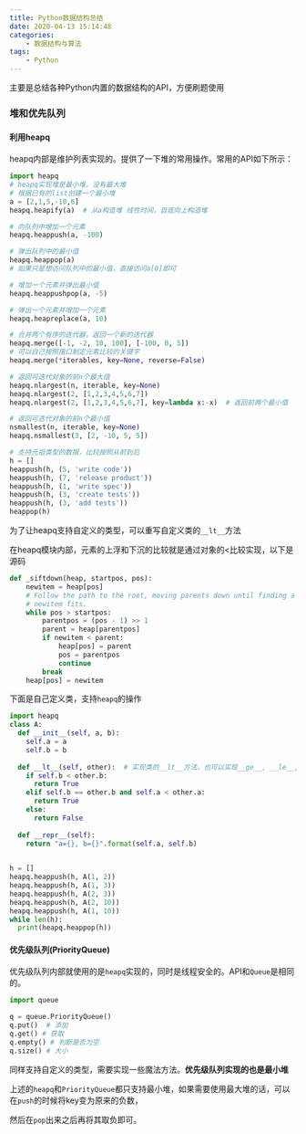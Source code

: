 ```yaml
---
title: Python数据结构总结
date: 2020-04-13 15:14:48
categories:
	- 数据结构与算法
tags:
	- Python
---
```


主要是总结各种Python内置的数据结构的API，方便刷题使用

### 堆和优先队列

#### 利用heapq

heapq内部是维护列表实现的。提供了一下堆的常用操作。常用的API如下所示：

```python
import heapq
# heapq实现堆是最小堆，没有最大堆
# 根据已有的list创建一个最小堆
a = [2,1,5,-10,6]
heapq.heapify(a)  # 从a构造堆 线性时间，自底向上构造堆

# 向队列中增加一个元素
heapq.heappush(a, -100)

# 弹出队列中的最小值
heapq.heappop(a)
# 如果只是想访问队列中的最小值，直接访问a[0]即可

# 增加一个元素并弹出最小值
heapq.heappushpop(a, -5)

# 弹出一个元素并增加一个元素
heapq.heapreplace(a, 10)

# 合并两个有序的迭代器，返回一个新的迭代器
heapq.merge([-1, -2, 10, 100], [-100, 0, 5])
# 可以自己按照接口制定元素比较的关键字
heapq.merge(*iterables, key=None, reverse=False)

# 返回可迭代对象的前n个最大值
heapq.nlargest(n, iterable, key=None)
heapq.nlargest(2, [1,2,3,4,5,6,7])
heapq.nlargest(2, [1,2,3,4,5,6,7], key=lambda x:-x)  # 返回前两个最小值

# 返回可迭代对象的前n个最小值
nsmallest(n, iterable, key=None)
heapq.nsmallest(3, [2, -10, 5, 5])

# 支持元祖类型的数据，比较按照从前到后
h = []
heappush(h, (5, 'write code'))
heappush(h, (7, 'release product'))
heappush(h, (1, 'write spec'))
heappush(h, (3, 'create tests'))
heappush(h, (3, 'add tests'))
heappop(h)
```

为了让heapq支持自定义的类型，可以重写自定义类的`__lt__`方法

在heapq模块内部，元素的上浮和下沉的比较就是通过对象的<比较实现，以下是源码

```python
def _siftdown(heap, startpos, pos):
    newitem = heap[pos]
    # Follow the path to the root, moving parents down until finding a place
    # newitem fits.
    while pos > startpos:
        parentpos = (pos - 1) >> 1
        parent = heap[parentpos]
        if newitem < parent:
            heap[pos] = parent
            pos = parentpos
            continue
        break
    heap[pos] = newitem
```

下面是自己定义类，支持`heapq`的操作

```python
import heapq
class A:
  def __init__(self, a, b):
    self.a = a
    self.b = b
  
  def __lt__(self, other):  # 实现类的__lt__方法，也可以实现__ge__, __le__, __cmp__等方法
    if self.b < other.b:
      return True
    elif self.b == other.b and self.a < other.a:
      return True
    else:
      return False
  
  def __repr__(self):
    return "a={}, b={}".format(self.a, self.b)
  

h = []
heapq.heappush(h, A(1, 2))
heapq.heappush(h, A(1, 3))
heapq.heappush(h, A(2, 3))
heapq.heappush(h, A(2, 10))
heapq.heappush(h, A(1, 10))
while len(h):
  print(heapq.heappop(h))
```

#### 优先级队列(PriorityQueue)

优先级队列内部就使用的是`heapq`实现的，同时是线程安全的。API和`Queue`是相同的。

```python
import queue

q = queue.PriorityQueue()
q.put()  # 添加
q.get() # 获取
q.empty() # 判断是否为空
q.size() # 大小
```

同样支持自定义的类型，需要实现一些魔法方法。**优先级队列实现的也是最小堆**

上述的`heapq`和`PriorityQueue`都只支持最小堆，如果需要使用最大堆的话，可以在`push`的时候将key变为原来的负数，

然后在`pop`出来之后再将其取负即可。

